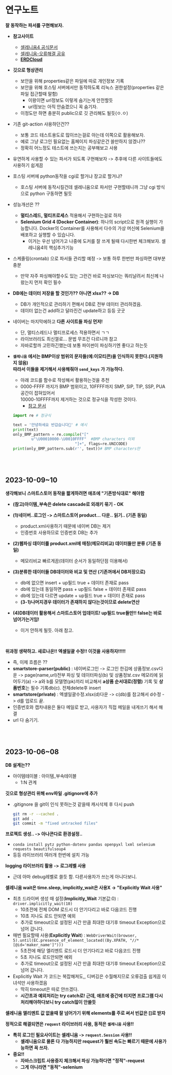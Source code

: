 # 연구노트

**잘 동작하는 파서를 구현해보자.**

* **참고사이트**
  
  * [셀레니움4 공식문서](https://www.selenium.dev/documentation/webdriver/browsers/chrome/)
  * [셀레니움-오류해결 공유](https://cat-minzzi.tistory.com/28)
  * **[ERDCloud](https://www.erdcloud.com/d/N8nnR7nSiPHhx4BpL)**
  
* **깃으로 형상관리**
  
  * 보안을 위해 properties같은 파일에 따로 개인정보 기록
  * 보안을 위해 호스팅 서버에서만 동작하도록 리눅스 권한설정(properties 같은파일 접근할때 말함)
    * 이왕이면 url정보도 이렇게 숨기는게 안전할듯
    * url정보는 아직 안숨겼으니 꼭 숨기자.
  * 이정도만 하면 충분히 public으로 깃 관리해도 될듯(ㅇ.ㅇ)
  
* 기존 git-action 사용하던건??
  * 보통 코드 테스트용도로 많이쓰는걸로 아는데 이쪽으로 활용해보자.
  * 예로 그냥 로그인 필요없는 홈페이지 파싱같은건 쓸만하지 않겠나??
  * 정확히 어느정도 테스트에 쓰는지는 공부해보고 사용
  
* 유연하게 사용할 수 있는 파서가 되도록 구현해보자 -> 추후에 다른 사이트들에도 사용하기 쉽게끔

* 호스팅 서버에 python동작을 cgi로 할거냐 장고로 할거냐?
  * 호스팅 서버에 동작시킬건데 셀레니움으로 파서만 구현할테니까 그냥 cgi 방식으로 python 구동하면 될듯
  
* 성능개선은 ??
  * **멀티스레드, 멀티프로세스** 적용해서 구현하는걸로 하자
  * **Selenium Grid 4 (Docker Container)**: 하나의 script으로 원격 실행이 가능합니다. Docker의 Container를 사용해서 다수의 가상 머신에 Selenium을 배포하고 실행할 수 있습니다. 
    * 이거는 우선 넘어가고 나중에 도커를 잘 쓰게 될때 다시한번 체크해보자. 셀레니움4의 핵심추가기능

* 스케줄링(crontab) 으로 파서들 관리할 예정 -> 보통 하루 한번만 파싱하면 대부분 충분
  * 만약 자주 파싱해야할수도 있는 그런건 바로 파싱보다는 쿼리날려서 최신께 나왔는지 먼저 확인 필수
  
* **DB에는 데이터 저장을 할 것인가?? 아니면 xlsx?? -> DB**
  
  * DB가 개인적으로 관리하기 편해서 DB로 전부 데이터 관리하겠음.
  * 데이터 없는건 add하고 달라진건 update하고 등등 굿굿
  
* 네이버는 마지막에하고 **다른 사이트들 파싱 먼저!**

  * 단, 멀티스레드나 멀티프로세스 적용하면서 ㄱㄱ
  * 라이브러리도 최신껄로... 문법 무조건 다르니까 참고
  * 자바로할까 고민하긴했는데 보통 파이썬이 파싱하기엔 좋다고 하는듯
  
* **`셀레니움` 에서는 BMP이상 범위의 문자들(예:이모티콘)을 인식하지 못한다.(지원하지 않음)  
  따라서 이들을 제거해서 사용해줘야 `send_keys` 가 가능하다.**
  
  * 아래 코드를 함수로 작성해서 활용하는것을 추천
  * 0000-FFFF 까지가 BMP 범위이고, 10FFFF까지 SMP, SIP, TIP, SSP, PUA 공간이 잡혀있어서  
    10000-10FFFF까지 제거하는 것으로 정규식을 작성한 것이다.
    * [참고 문서](https://studyprogram.tistory.com/1)
  
  ```python
  import re # 정규식
  
  text = '안녕하세요 반갑습니다🐶' # 예시
  print(text) 
  only_BMP_pattern = re.compile("["
          u"\U00010000-\U0010FFFF"  #BMP characters 이외
                             "]+", flags=re.UNICODE)
  print(only_BMP_pattern.sub(r'', text))# BMP characters만
  ```
  

<br><br>

## 2023-10-09~10

**생각해보니 스마트스토어 동작을 짧게하려면 애초에 "기존방식대로" 해야함**

* **(참고)아이템_부속은 delete cascade로 외래키 묶기 - OK**
* **(1)네이버..로그인 -> 스마트스토어 product... 다운.. 읽기.. (기존 동일)**
  * product.xml사용하기 때문에 네이버 DB는 제거
  * 인증번호 사용하므로 인증번호 DB는 추가
* **(2)웹파싱 데이터를 product.xml에 매칭(메모리비교) 데이터들만 분류 (기존 동일)**
  * 메모리비교 빠르게끔(데이터 순서가 동일하단점 이용해서)

* **(3)분류한 데이터들 DB데이터와 비교 및 연산 (기존꺼에서 DB저장으로)**
  * db에 없으면 insert + up필드 true + 데이터 존재로 pass
  * db에 있는데 동일하면 pass + up필드 false + 데이터 존재로 pass
  * db에 있는데 다르면 update + up필드 true + 데이터 존재로 pass
  * **(3-1)나머지경우 데이터가 존재하지 않다는것이므로 delete연산**
* **(4)DB데이터 활용해서 스마트스토어 업데이트! up필드 true들만!! false는 바로 넘어가는거임!**
  * 이거 안하게 될듯. 아래 참고.


<br>

**위과정 생략하고. 새로나온!! 엑셀일괄 수정!! 이것을 사용하자!!!!!**

* 즉, 이제 흐름은 ??
* **smartstore-parser(public)** : 네이버로그인 -> 로그인 한김에 상품정보.csv다운 -> page(name,url)전부 파싱 및 데이터파싱(b) 및 상품정보.csv 메모리에 읽어두기(a) ->  a와 b를 모델명(pk)끼리 비교해서 **a상품 순서대로(정렬)** 기록 및 **상품번호**는 필수 기록db(c). 전체delete후 insert
* **smartstore(private)** : 엑셀일괄수정.xlsx(d)다운 -> c(db)를 참고해서 d수정 -> d를 업로드 끝.
* 인증번호와 캡차내용은 둘다 메일로 받고, 사용자가 직접 메일을 내게쓰기 해서 해결
* url 다 숨기기.

<br><br>

## 2023-10-06~08

**DB 설계는??**

* 아이템테이블 : 아이템_부속테이블 
  * 1:N 관계


**깃으로 형상관리 위해 env파일 .gitignore에 추가**

* .gitignore 을 git이 인식 못하는것 같을때 캐시삭제 후 다시 push

  ```bash
  git rm -r --cached .
  git add .
  git commit -m "fixed untracked files"
  ```

**프로젝트 생성.. -> 아나콘다로 환경설정..**

* `conda install pytz python-dotenv pandas openpyxl lxml selenium requests beautifulsoup4`
* 등등 라이브러리 여러개 한번에 설치 가능

**logging 라이브러리 활용 -> 로그레벨 사용**

* 근데 아마 debug레벨로 쓸듯 함. 다른사용자가 쓰는게 아니다보니.

**셀레니움 wait은 time.sleep, implicitly_wait은 사용X -> "Explicitly Wait 사용"**

* 최초 드라이버 생성 때 설정(**Implicitly_Wait** 기본값:0) : `driver.implicitly_wait(10)`
  * 10초전에 전체 DOM 로드시 더 안기다리고 바로 다음코드 진행
  * 10초 지나도 로드 안되면 예외
  * 추가로 timeout으로 설정된 시간 만큼 최대한 대기후 timeout Exception으로 넘어 갑니다.
* 매번 필요할때 사용(**Explicitly Wait**) : `WebDriverWait(browser, 5).until(EC.presence_of_element_located((By.XPATH, "//*[@id='maker_name']")))`
  * 5초전에 해당 엘리멘트 로드시 더 안기다리고 바로 다음코드 진행
  * 5초 지나도 로드안되면 예외
  * 추가로 timeout으로 설정된 시간 만큼 최대한 대기후 timeout Exception으로 넘어 갑니다.
* Explicitly Wait 가 코드는 복잡해져도,, 디버깅은 수월해지므로 오류검출 쉽게끔 이녀석만 사용하겠음
  * 딱히 timeout은 따로 안쓰겠다.
  * **시간초과 예외처리는 try catch로! 근데, 애초에 중간에 터지면 프로그램 다시 처리해야하다보니 try catch많이 안쓸듯** 

**셀레니움 엘리멘트 값 없을때 잘 넘어가기 위해 elements를 주로 써서 빈값은 []로 받자**

**정적으로 해결되면은 `request` 라이브러리 사용, 동적은 `셀레니움` 사용!!**

* **특히 로그인 필요사이트는 셀레니움 -> `request.Session` 사용!!**
  * **셀레니움으로 물론 다 가능하지만 request가 훨씬 속도는 빠르기 때문에 사용가능하면 꼭 쓰자.**
* **중요!!**
  * **자바스크립트 사용중지 체크해서 파싱 가능하다면 "정적"-request**
  * **그게 아니라면 "동적"-selenium**
